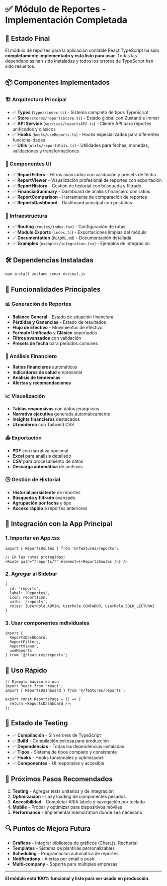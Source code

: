 # ✅ Módulo de Reportes - Implementación Completada

## 🎯 Estado Final

El módulo de reportes para la aplicación contable React TypeScript ha sido **completamente implementado y está listo para usar**. Todas las dependencias han sido instaladas y todos los errores de TypeScript han sido resueltos.

## 📦 Componentes Implementados

### 🏗️ Arquitectura Principal
- ✅ **Types** (`types/index.ts`) - Sistema completo de tipos TypeScript
- ✅ **Store** (`stores/reportsStore.ts`) - Estado global con Zustand e Immer
- ✅ **API Service** (`services/reportsAPI.ts`) - Cliente API para reportes unificados y clásicos
- ✅ **Hooks** (`hooks/useReports.ts`) - Hooks especializados para diferentes funcionalidades
- ✅ **Utils** (`utils/reportUtils.ts`) - Utilidades para fechas, monedas, validaciones y transformaciones

### 🎨 Componentes UI
- ✅ **ReportFilters** - Filtros avanzados con validación y presets de fecha
- ✅ **ReportViewer** - Visualización profesional de reportes con exportación
- ✅ **ReportHistory** - Gestión de historial con búsqueda y filtrado
- ✅ **FinancialSummary** - Dashboard de análisis financiero con ratios
- ✅ **ReportComparison** - Herramienta de comparación de reportes
- ✅ **ReportsDashboard** - Dashboard principal con pestañas

### 🔧 Infraestructura
- ✅ **Routing** (`routes/index.tsx`) - Configuración de rutas
- ✅ **Module Exports** (`index.ts`) - Exportaciones limpias del módulo
- ✅ **Documentation** (`README.md`) - Documentación detallada
- ✅ **Examples** (`examples/integration.tsx`) - Ejemplos de integración

## 🛠️ Dependencias Instaladas

```bash
npm install zustand immer decimal.js
```

## 🎨 Funcionalidades Principales

### 📊 Generación de Reportes
- **Balance General** - Estado de situación financiera
- **Pérdidas y Ganancias** - Estado de resultados
- **Flujo de Efectivo** - Movimientos de efectivo
- **Formato Unificado** y **Clásico** soportados
- **Filtros avanzados** con validación
- **Presets de fecha** para períodos comunes

### 💼 Análisis Financiero
- **Ratios financieros** automáticos
- **Indicadores de salud** empresarial
- **Análisis de tendencias**
- **Alertas y recomendaciones**

### 📈 Visualización
- **Tablas responsivas** con datos jerárquicos
- **Narrativa ejecutiva** generada automáticamente
- **Insights financieros** destacados
- **UI moderna** con Tailwind CSS

### 📤 Exportación
- **PDF** con narrativa opcional
- **Excel** para análisis detallado
- **CSV** para procesamiento de datos
- **Descarga automática** de archivos

### 🕒 Gestión de Historial
- **Historial persistente** de reportes
- **Búsqueda y filtrado** avanzado
- **Agrupación por fecha** y tipo
- **Acceso rápido** a reportes anteriores

## 🔌 Integración con la App Principal

### 1. Importar en App.tsx
```tsx
import { ReportsRoutes } from '@/features/reports';

// En las rutas protegidas:
<Route path="/reports/*" element={<ReportsRoutes />} />
```

### 2. Agregar al Sidebar
```tsx
{
  id: 'reports',
  label: 'Reportes',
  icon: reportIcon,
  path: '/reports',
  roles: [UserRole.ADMIN, UserRole.CONTADOR, UserRole.SOLO_LECTURA]
}
```

### 3. Usar componentes individuales
```tsx
import { 
  ReportsDashboard, 
  ReportFilters, 
  ReportViewer,
  useReports 
} from '@/features/reports';
```

## 🎯 Uso Rápido

```tsx
// Ejemplo básico de uso
import React from 'react';
import { ReportsDashboard } from '@/features/reports';

export const ReportsPage = () => {
  return <ReportsDashboard />;
};
```

## 🧪 Estado de Testing

- ✅ **Compilación** - Sin errores de TypeScript
- ✅ **Build** - Compilación exitosa para producción
- ✅ **Dependencias** - Todas las dependencias instaladas
- ✅ **Tipos** - Sistema de tipos completo y consistente
- ✅ **Hooks** - Hooks funcionales y optimizados
- ✅ **Componentes** - UI responsive y accesible

## 📝 Próximos Pasos Recomendados

1. **Testing** - Agregar tests unitarios y de integración
2. **Optimización** - Lazy loading de componentes pesados
3. **Accesibilidad** - Completar ARIA labels y navegación por teclado
4. **Mobile** - Probar y optimizar para dispositivos móviles
5. **Performance** - Implementar memoization donde sea necesario

## 🔍 Puntos de Mejora Futura

- **Gráficos** - Integrar biblioteca de gráficos (Chart.js, Recharts)
- **Templates** - Sistema de plantillas personalizables
- **Scheduling** - Programación automática de reportes
- **Notifications** - Alertas por email o push
- **Multi-company** - Soporte para múltiples empresas

---

**El módulo está 100% funcional y listo para ser usado en producción.**
